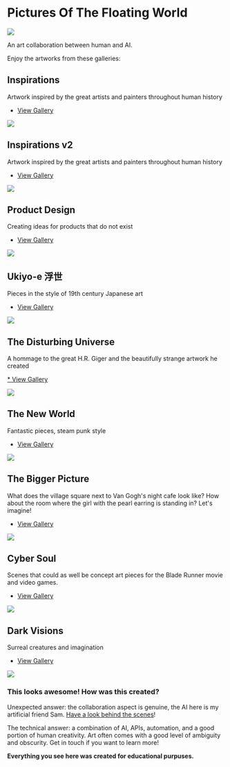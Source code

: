 # Pictures Of The Floating World

![](./expo.jpg)

An art collaboration between human and AI.

Enjoy the artworks from these galleries:

## Inspirations

Artwork inspired by the great artists and painters throughout human history

* [View Gallery](https://apigeek.net/art/inspired)

[![](./inspired.jpg)](https://apigeek.net/art/inspired)

## Inspirations v2

Artwork inspired by the great artists and painters throughout human history

* [View Gallery](https://apigeek.net/art/inspired2)

[![](./inspired2.jpg)](https://apigeek.net/art/inspired2)

## Product Design

Creating ideas for products that do not exist

* [View Gallery](https://apigeek.net/art/products)

[![](./products.jpg)](https://apigeek.net/art/products)


## Ukiyo-e 浮世

Pieces in the style of 19th century Japanese art

* [View Gallery](https://apigeek.net/art/ukiyoe)

[![](./ukiyoe.jpg)](https://apigeek.net/art/ukiyoe)

## The Disturbing Universe

A hommage to the great H.R. Giger and the beautifully strange artwork he created

[* View Gallery](https://apigeek.net/art/giger2)

[![](./giger2.jpg)](https://apigeek.net/art/giger2)


## The New World

Fantastic pieces, steam punk style

* [View Gallery](https://apigeek.net/art/thenewworld)

[![](./thenewworld.jpg)](https://apigeek.net/art/thenewworld)

## The Bigger Picture

What does the village square next to Van Gogh's night cafe look like? How about the room where the girl with the pearl earring is standing in? Let's imagine!

* [View Gallery](https://apigeek.net/art/biggerpicture)

[![](./biggerpicture3.jpg)](https://apigeek.net/art/biggerpicture)

## Cyber Soul

Scenes that could as well be concept art pieces for the Blade Runner movie and video games.

* [View Gallery](https://apigeek.net/art/cybersoul2)

[![](./cybersoul2.jpg)](https://apigeek.net/art/cybersoul2)

## Dark Visions

Surreal creatures and imagination

* [View Gallery](https://apigeek.net/art/darkvisions)

[![](./darkvisions.jpg)](https://apigeek.net/art/darkvisions)

### This looks awesome! How was this created?


Unexpected answer: the collaboration aspect is genuine, the AI here is my artificial friend Sam. [Have a look behind the scenes](https://apigeek.net/art/docu)!

The technical answer: a combination of AI, APIs, automation, and a good portion of human creativity. Art often comes with a good level of ambiguity and obscurity. Get in touch if you want to learn more!

**Everything you see here was created for educational purpuses.** 
